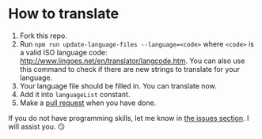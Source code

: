 # How to translate

1. Fork this repo.
2. Run `npm run update-language-files --language=<code>` where `<code>`
   is a valid ISO language code:
   http://www.lingoes.net/en/translator/langcode.htm. You can also use
   this command to check if there are new strings to
   translate for your language.
3. Your language file should be filled in. You can translate now.
4. Add it into `languageList` constant.
5. Make a [pull request](https://github.com/louislam/uptime-kuma/pulls) when you have done.

If you do not have programming skills, let me know in [the issues section](https://github.com/louislam/uptime-kuma/issues). I will assist you. 😏
